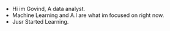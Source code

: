 -  Hi im Govind, A data analyst.
-  Machine Learning and A.I are what im focused on right now.
-  Jusr Started Learning.

<!---
Govind1997/Govind1997 is a ✨ special ✨ repository because its `README.md` (this file) appears on your GitHub profile.
You can click the Preview link to take a look at your changes.
--->
